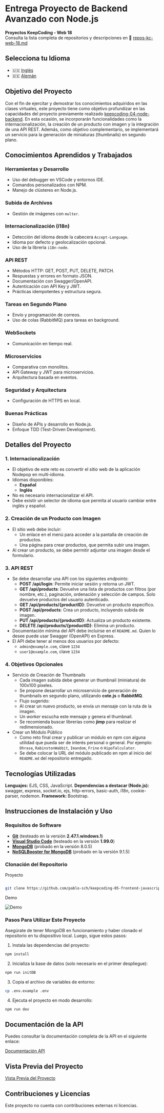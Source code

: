# Entrega Proyecto de Backend Avanzado con Node.js

**Proyectos KeepCoding - Web 18**  
Consulta la lista completa de repositorios y descripciones en 📁 [repos-kc-web-18.md](https://github.com/pablo-sch/pablo-sch/blob/main/docs/repos-kc-web-18.md)

## Selecciona tu Idioma

- 🇺🇸 [Inglés](README.md)
- 🇩🇪 [Alemán](README.de.md)

<!-- ------------------------------------------------------------------------------------------- -->

## Objetivo del Proyecto

Con el fin de ejercitar y demostrar los conocimientos adquiridos en las clases virtuales, este proyecto tiene como objetivo profundizar en las capacidades del proyecto previamente realizado [keepcoding-04-node-backend](https://github.com/pablo-sch/keepcoding-04-node-backend.git). En esta ocasión, se incorporarán funcionalidades como la internacionalización, la creación de un producto con imagen y la integración de una API REST. Además, como objetivo complementario, se implementará un servicio para la generación de miniaturas (thumbnails) en segundo plano.

<!-- ------------------------------------------------------------------------------------------- -->

## Conocimientos Aprendidos y Trabajados

### Herramientas y Desarrollo

- Uso del debugger en VSCode y entornos IDE.
- Comandos personalizados con NPM.
- Manejo de clústeres en Node.js.

### Subida de Archivos

- Gestión de imágenes con `multer`.

### Internacionalización (i18n)

- Detección del idioma desde la cabecera `Accept-Language`.
- Idioma por defecto y geolocalización opcional.
- Uso de la librería `i18n-node`.

### API REST

- Métodos HTTP: GET, POST, PUT, DELETE, PATCH.
- Respuestas y errores en formato JSON.
- Documentación con Swagger/OpenAPI.
- Autenticación con API Key y JWT.
- Prácticas idempotentes y estructura segura.

### Tareas en Segundo Plano

- Envío y programación de correos.
- Uso de colas (RabbitMQ) para tareas en background.

### WebSockets

- Comunicación en tiempo real.

### Microservicios

- Comparativa con monolitos.
- API Gateway y JWT para microservicios.
- Arquitectura basada en eventos.

### Seguridad y Arquitectura

- Configuración de HTTPS en local.

### Buenas Prácticas

- Diseño de APIs y desarrollo en Node.js.
- Enfoque TDD (Test-Driven Development).

<!-- ------------------------------------------------------------------------------------------- -->

## Detalles del Proyecto

### 1. Internacionalización

- El objetivo de este reto es convertir el sitio web de la aplicación Nodepop en multi-idioma.
- Idiomas disponibles:
  - **Español**
  - **Inglés**
- No es necesario internacionalizar el API.
- Debe existir un selector de idioma que permita al usuario cambiar entre inglés y español.

### 2. Creación de un Producto con Imagen

- El sitio web debe incluir:
  - Un enlace en el menú para acceder a la pantalla de creación de productos.
  - Una página para crear productos, que permita subir una imagen.
- Al crear un producto, se debe permitir adjuntar una imagen desde el formulario.

### 3. API REST

- Se debe desarrollar una API con los siguientes _endpoints_:
  - **POST /api/login**: Permite iniciar sesión y retorna un JWT.
  - **GET /api/products**: Devuelve una lista de productos con filtros (por nombre, etc.), paginación, ordenación y selección de campos. Solo devuelve productos del usuario autenticado.
  - **GET /api/products/{productID}**: Devuelve un producto específico.
  - **POST /api/products**: Crea un producto, incluyendo subida de imagen.
  - **PUT /api/products/{productID}**: Actualiza un producto existente.
  - **DELETE /api/products/{productID}**: Elimina un producto.
- Documentación mínima del API debe incluirse en el `README.md`. Quien lo desee puede usar Swagger (OpenAPI) en Express.
- El API debe tener al menos dos usuarios por defecto:
  - `admin@example.com`, clave `1234`
  - `user1@example.com`, clave `1234`

### 4. Objetivos Opcionales

- Servicio de Creación de Thumbnails
  - Cada imagen subida debe generar un thumbnail (miniatura) de 100x100 píxeles.
  - Se propone desarrollar un microservicio de generación de thumbnails en segundo plano, utilizando **cote.js** o **RabbitMQ**.
  - Flujo sugerido:
  - Al crear un nuevo producto, se envía un mensaje con la ruta de la imagen.
  - Un _worker_ escucha este mensaje y genera el thumbnail.
  - Se recomienda buscar librerías como **jimp** para realizar el redimensionado.
- Crear un Módulo Público
  - Como reto final crear y publicar un módulo en npm con alguna utilidad que pueda ser de interés personal o general. Por ejemplo: `Dhrase`, `RabinstonWabbit`, `Imandom`, `Frine` o `HipoTalculator`.
  - Se debe colocar la URL del módulo publicado en npm al inicio del `README.md` del repositorio entregado.

<!-- ------------------------------------------------------------------------------------------- -->

## Tecnologías Utilizadas

**Lenguajes:** EJS, CSS, JavaScript.
**Dependencias a destacar (Node.js):** swagger, express, socket.io, ejs, http-errors, basic-auth, i18n, cookie-parser, nodemon.
**Framework:** Bootstrap.

<!-- ------------------------------------------------------------------------------------------- -->

## Instrucciones de Instalación y Uso

### Requisitos de Software

- **[Git](https://git-scm.com/downloads)** (testeado en la versión **2.47.1.windows.1**)
- **[Visual Studio Code](https://code.visualstudio.com/)** (testeado en la versión **1.99.0**)
- **[MongoDB](https://www.mongodb.com/try/download/community)** (probado en la versión 8.0.5)
- **[NoSQLBooster for MongoDB](https://nosqlbooster.com/downloads)** (probado en la versión 9.1.5)

### Clonación del Repositorio

Proyecto

```bash

git clone https://github.com/pablo-sch/keepcoding-05-frontend-javascript.git
```

Demo

![Demo](https://github.com/pablo-sch/pablo-sch/blob/main/etc/clone-tutorial.gif)

### Pasos Para Utilizar Este Proyecto

Asegúrate de tener MongoDB en funcionamiento y haber clonado el repositorio en tu dispositivo local.
Luego, sigue estos pasos:

1. Instala las dependencias del proyecto:

```sh
npm install
```

2. Inicializa la base de datos (solo necesario en el primer despliegue):

```sh
npm run initDB
```

3. Copia el archivo de variables de entorno:

```sh
cp .env.example .env
```

4. Ejecuta el proyecto en modo desarrollo:

```sh
npm run dev
```

<!-- ------------------------------------------------------------------------------------------- -->

## Documentación de la API

Puedes consultar la documentación completa de la API en el siguiente enlace:

[Documentación API](API-DOC.md)

<!-- ------------------------------------------------------------------------------------------- -->

## Vista Previa del Proyecto

[Vista Previa del Proyecto](demo.md)

<!-- ------------------------------------------------------------------------------------------- -->

## Contribuciones y Licencias

Este proyecto no cuenta con contribuciones externas ni licencias.
